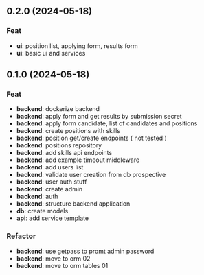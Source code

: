 ## 0.2.0 (2024-05-18)

### Feat

- **ui**: position list, applying form, results form
- **ui**: basic ui and services

## 0.1.0 (2024-05-18)

### Feat

- **backend**: dockerize backend
- **backend**: apply form and get results by submission secret
- **backend**: apply form candidate, list of candidates and positions
- **backend**: create positions with skills
- **backend**: position get/create endpoints ( not tested )
- **backend**: positions repository
- **backend**: add skills api endpoints
- **backend**: add example timeout middleware
- **backend**: add users list
- **backend**: validate user creation from db prospective
- **backend**: user auth stuff
- **backend**: create admin
- **backend**: auth
- **backend**: structure backend application
- **db**: create models
- **api**: add service template

### Refactor

- **backend**: use getpass to promt admin password
- **backend**: move to orm 02
- **backend**: move to orm tables 01
